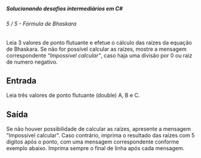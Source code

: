 ##### Solucionando desafios intermediários em C#

###### 5 / 5 - Fórmula de Bhaskara

Leia 3 valores de ponto flutuante e efetue o cálculo das raízes da equação de Bhaskara. Se não for possível calcular as raízes, mostre a mensagem correspondente *“Impossivel calcular”*, caso haja uma divisão por 0 ou raiz de numero negativo.

## Entrada

Leia três valores de ponto flutuante (double) A, B e C.

## Saída

Se não houver possibilidade de calcular as raízes, apresente a mensagem "Impossivel calcular". Caso contrário, imprima o resultado das raízes com 5 dígitos após o ponto, com uma mensagem correspondente conforme exemplo abaixo. Imprima sempre o final de linha após cada mensagem.